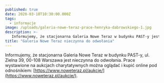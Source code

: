 ```yaml
---
published: true
date: 2020-03-18T10:30:00.000Z
tags:
  - informacje
image: /uploads/galeria-nowe-teraz-prace-henryka-dabrowskiego-1.jpg
description: >-
   Informujemy, że stacjonarna Galeria Nowe Teraz w budynku PAST-y jest nieczynna do odwołania.
title: "Galeria Nowe Teraz nieczynna do odwołania"
---
```


Informujemy, że stacjonarna Galeria Nowe Teraz w budynku PAST-y, ul. Zielna 39, 00-108 Warszawa jest nieczynna do odwołania. Prace wystawione na aukcjach charytatywnych można oglądać i kupić online pod odnośnikiem:
[https://www.noweteraz.pl/aukcje/](https://www.noweteraz.pl/aukcje/).




